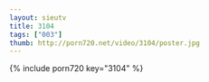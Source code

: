 ```yaml
--- 
layout: sieutv
title: 3104
tags: ["003"]
thumb: http://porn720.net/video/3104/poster.jpg
---
```

{% include porn720 key="3104" %} 
